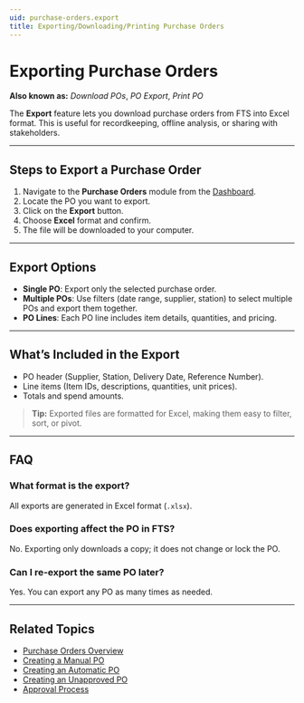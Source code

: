 ```yaml
---
uid: purchase-orders.export
title: Exporting/Downloading/Printing Purchase Orders
---
```


# Exporting Purchase Orders

**Also known as:** *Download POs*, *PO Export*, *Print PO*

The **Export** feature lets you download purchase orders from FTS into Excel format. This is useful for recordkeeping, offline analysis, or sharing with stakeholders.

---

## Steps to Export a Purchase Order

1. Navigate to the **Purchase Orders** module from the [Dashboard](xref:dashboard).  
2. Locate the PO you want to export.  
3. Click on the **Export** button.  
4. Choose **Excel** format and confirm.  
5. The file will be downloaded to your computer.  

---

## Export Options

- **Single PO**: Export only the selected purchase order.  
- **Multiple POs**: Use filters (date range, supplier, station) to select multiple POs and export them together.  
- **PO Lines**: Each PO line includes item details, quantities, and pricing.  

---

## What’s Included in the Export

- PO header (Supplier, Station, Delivery Date, Reference Number).  
- Line items (Item IDs, descriptions, quantities, unit prices).  
- Totals and spend amounts.  

> **Tip:** Exported files are formatted for Excel, making them easy to filter, sort, or pivot.  

---

## FAQ


### What format is the export?
All exports are generated in Excel format (`.xlsx`).

### Does exporting affect the PO in FTS?
No. Exporting only downloads a copy; it does not change or lock the PO.

### Can I re-export the same PO later?
Yes. You can export any PO as many times as needed.

---

## Related Topics
- [Purchase Orders Overview](xref:purchase-orders)  
- [Creating a Manual PO](xref:purchase-orders.add-manual)  
- [Creating an Automatic PO](xref:purchase-orders.add-auto)  
- [Creating an Unapproved PO](xref:purchase-orders.add-unapproved)  
- [Approval Process](xref:purchase-orders.approval-process)  
